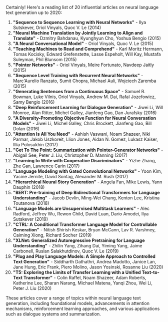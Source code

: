 Certainly! Here's a reading list of 20 influential articles on neural language text generation up to 2020:

1. **"Sequence to Sequence Learning with Neural Networks"** - Ilya Sutskever, Oriol Vinyals, Quoc V. Le (2014)
2. **"Neural Machine Translation by Jointly Learning to Align and Translate"** - Dzmitry Bahdanau, Kyunghyun Cho, Yoshua Bengio (2015)
3. **"A Neural Conversational Model"** - Oriol Vinyals, Quoc V. Le (2015)
4. **"Teaching Machines to Read and Comprehend"** - Karl Moritz Hermann, Tomas Kocisky, Edward Grefenstette, Lasse Espeholt, Will Kay, Mustafa Suleyman, Phil Blunsom (2015)
5. **"Pointer Networks"** - Oriol Vinyals, Meire Fortunato, Navdeep Jaitly (2015)
6. **"Sequence Level Training with Recurrent Neural Networks"** - Marc'Aurelio Ranzato, Sumit Chopra, Michael Auli, Wojciech Zaremba (2015)
7. **"Generating Sentences from a Continuous Space"** - Samuel R. Bowman, Luke Vilnis, Oriol Vinyals, Andrew M. Dai, Rafal Jozefowicz, Samy Bengio (2016)
8. **"Deep Reinforcement Learning for Dialogue Generation"** - Jiwei Li, Will Monroe, Alan Ritter, Michel Galley, Jianfeng Gao, Dan Jurafsky (2016)
9. **"A Diversity-Promoting Objective Function for Neural Conversation Models"** - Jiwei Li, Michel Galley, Chris Brockett, Jianfeng Gao, Bill Dolan (2016)
10. **"Attention Is All You Need"** - Ashish Vaswani, Noam Shazeer, Niki Parmar, Jakob Uszkoreit, Llion Jones, Aidan N. Gomez, Lukasz Kaiser, Illia Polosukhin (2017)
11. **"Get To The Point: Summarization with Pointer-Generator Networks"** - Abigail See, Peter J. Liu, Christopher D. Manning (2017)
12. **"Learning to Write with Cooperative Discriminators"** - Yizhe Zhang, Zhe Gan, Lawrence Carin (2017)
13. **"Language Modeling with Gated Convolutional Networks"** - Yoon Kim, Yacine Jernite, David Sontag, Alexander M. Rush (2017)
14. **"Hierarchical Neural Story Generation"** - Angela Fan, Mike Lewis, Yann Dauphin (2018)
15. **"BERT: Pre-training of Deep Bidirectional Transformers for Language Understanding"** - Jacob Devlin, Ming-Wei Chang, Kenton Lee, Kristina Toutanova (2018)
16. **"Language Models are Unsupervised Multitask Learners"** - Alec Radford, Jeffrey Wu, Rewon Child, David Luan, Dario Amodei, Ilya Sutskever (2019)
17. **"CTRL: A Conditional Transformer Language Model for Controllable Generation"** - Nitish Shirish Keskar, Bryan McCann, Lav R. Varshney, Caiming Xiong, Richard Socher (2019)
18. **"XLNet: Generalized Autoregressive Pretraining for Language Understanding"** - Zhilin Yang, Zihang Dai, Yiming Yang, Jaime Carbonell, Ruslan Salakhutdinov, Quoc V. Le (2019)
19. **"Plug and Play Language Models: A Simple Approach to Controlled Text Generation"** - Siddharth Dathathri, Andrea Madotto, Janice Lan, Jane Hung, Eric Frank, Piero Molino, Jason Yosinski, Rosanne Liu (2020)
20. **"T5: Exploring the Limits of Transfer Learning with a Unified Text-to-Text Transformer"** - Colin Raffel, Noam Shazeer, Adam Roberts, Katherine Lee, Sharan Narang, Michael Matena, Yanqi Zhou, Wei Li, Peter J. Liu (2020)

These articles cover a range of topics within neural language text generation, including foundational models, advancements in attention mechanisms, reinforcement learning approaches, and various applications such as dialogue systems and summarization.